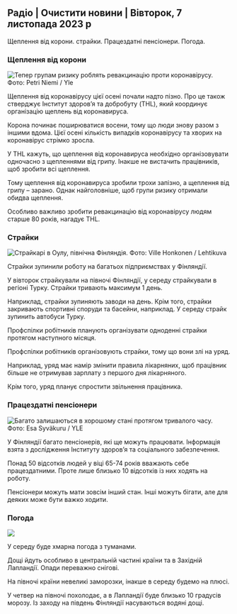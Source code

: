 ## Радіо \| Очистити новини \| Вівторок, 7 листопада 2023 р

Щеплення від корони. страйки. Працездатні пенсіонери. Погода.

### Щеплення від корони

![Тепер групам ризику роблять ревакцинацію проти коронавірусу. Фото: Petri Niemi / Yle](https://images.cdn.yle.fi/image/upload/c_crop,h_2266,w_4027,x_0,y_0/ar_1.7777777777777777,c_fill,g_faces,h_675,w_1200/dpr_1.0/q_auto:eco/f_auto/fl_lossy/v1675253861/39-99789363046bc0166b4)

Щеплення від коронавірусу цієї осені почали надто пізно. Про це також стверджує Інститут здоров’я та добробуту (THL), який координує організацію щеплень від коронавируса.

Корона починає поширюватися восени, тому що люди знову разом з іншими вдома. Цієї осені кількість випадків коронавірусу та хворих на коронавірус стрімко зросла.

У THL кажуть, що щеплення від коронавируса необхідно організовувати одночасно з щепленнями від грипу. Інакше не вистачить працівників, щоб зробити всі щеплення.

Тому щеплення від коронавируса зробили трохи запізно, а щеплення від грипу – зарано. Однак найголовніше, щоб групи ризику отримали обидва щеплення.

Особливо важливо зробити ревакцинацію від коронавірусу людям старше 80 років, нагадує THL.

### Страйки

![Страйкарі в Оулу, північна Фінляндія. Фото: Ville Honkonen / Lehtikuva](https://images.cdn.yle.fi/image/upload/c_crop,h_2880,w_5120,x_0,y_533/ar_1.7777777777777777,c_fill,g_faces,h_675,w_1200/dpr_1.0/q_auto:eco/f_auto/fl_lossy/v1699368229/39-11968696549f7933eb81)

Страйки зупинили роботу на багатьох підприємствах у Фінляндії.

У вівторок страйкували на півночі Фінляндії, у середу страйкували в регіоні Турку. Страйки тривають максимум 1 день.

Наприклад, страйки зупиняють заводи на день. Крім того, страйки закривають спортивні споруди та басейни, наприклад. У середу страйк зупинить автобуси Турку.

Профспілки робітників планують організувати одноденні страйки протягом наступного місяця.

Профспілки робітників організовують страйки, тому що вони злі на уряд.

Наприклад, уряд має намір змінити правила лікарняних, щоб працівник більше не отримував зарплату з першого дня лікарняного.

Крім того, уряд планує спростити звільнення працівника.

### Працездатні пенсіонери

![Багато залишаються в хорошому стані протягом тривалого часу. Фото: Esa Syväkuru / YLE](https://images.cdn.yle.fi/image/upload/c_crop,h_3375,w_6000,x_0,y_47/ar_1.7777777777777777,c_fill,g_faces,h_675,w_1200/dpr_1.0/q_auto:eco/f_auto/fl_lossy/v1568642672/39-5915475d7f9625891ee)

У Фінляндії багато пенсіонерів, які ще можуть працювати. Інформація взята з дослідження Інституту здоров’я та соціального забезпечення.

Понад 50 відсотків людей у віці 65-74 років вважають себе працездатними. Проте лише близько 10 відсотків із них ходять на роботу.

Пенсіонери можуть мати зовсім інший стан. Інші можуть бігати, але для деяких може бути важко ходити.

### Погода

![](https://images.cdn.yle.fi/image/upload/c_crop,h_1080,w_1919,x_0,y_0/ar_1.7777777777777777,c_fill,g_faces,h_675,w_1200/dpr_1.0/q_auto:eco/f_auto/fl_lossy/v1699373925/39-1197270654a63406a4f5)

У середу буде хмарна погода з туманами.

Дощі йдуть особливо в центральній частині країни та в Західній Лапландії. Опади переважно снігові.

На півночі країни невеликі заморозки, інакше в середу будемо на плюсі.

У четвер на півночі похолодає, а в Лапландії буде близько 10 градусів морозу. Із заходу на південь Фінляндії насуваються водяні дощі.